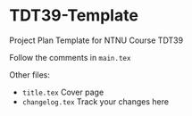 # TDT39-Template
Project Plan Template for NTNU Course TDT39

Follow the comments in `main.tex`

Other files:

- `title.tex` Cover page
- `changelog.tex` Track your changes here
